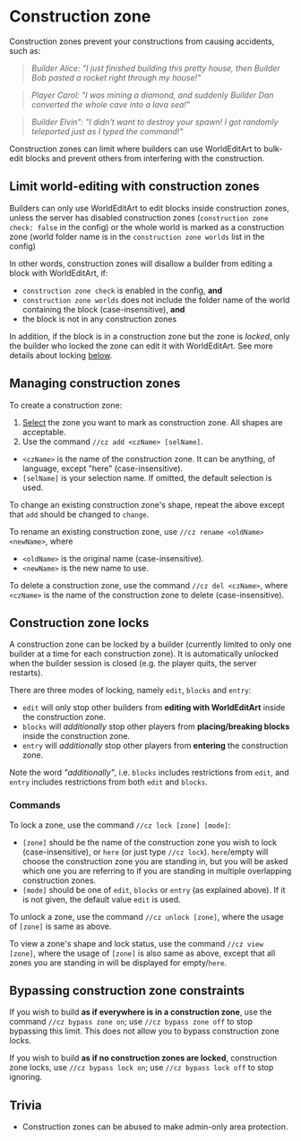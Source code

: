 Construction zone
=================

Construction zones prevent your constructions from causing accidents, such as:

> _Builder Alice: "I just finished building this pretty house, then Builder Bob pasted a rocket right through my house!"_

> _Player Carol: "I was mining a diamond, and suddenly Builder Dan converted the whole cave into a lava sea!"_

> _Builder Elvin": "I didn't want to destroy your spawn! I got randomly teleported just as I typed the command!"_

Construction zones can limit where builders can use WorldEditArt to bulk-edit blocks and prevent others from interfering
with the construction.

## Limit world-editing with construction zones
Builders can only use WorldEditArt to edit blocks inside construction zones, unless the server has disabled construction
zones (`construction zone check: false` in the config) or the whole world is marked as a construction zone (world folder
name is in the `construction zone worlds` list in the config)

In other words, construction zones will disallow a builder from editing a block with WorldEditArt, if:
- `construction zone check` is enabled in the config, **and**
- `construction zone worlds` does not include the folder name of the world containing the block (case-insensitive),
  **and**
- the block is not in any construction zones

In addition, if the block is in a construction zone but the zone is _locked_, only the builder who locked the zone can
edit it with WorldEditArt. See more details about locking [below](#construction-zone-locks).

## Managing construction zones
To create a construction zone:

1. [Select](Selection.md) the zone you want to mark as construction zone. All shapes are acceptable.
2. Use the command `//cz add <czName> [selName]`.
  - `<czName>` is the name of the construction zone. It can be anything, of language, except "here" (case-insensitive).
  - `[selName]` is your selection name. If omitted, the default selection is used.

To change an existing construction zone's shape, repeat the above except that `add` should be changed to `change`.

To rename an existing construction zone, use `//cz rename <oldName> <newName>`, where
  - `<oldName>` is the original name (case-insensitive).
  - `<newName>` is the new name to use.

To delete a construction zone, use the command `//cz del <czName>`, where `<czName>` is the name of the construction zone to delete (case-insensitive).

## Construction zone locks
A construction zone can be locked by a builder (currently limited to only one builder at a time for each construction
zone). It is automatically unlocked when the builder session is closed (e.g. the player quits, the server restarts).

There are three modes of locking, namely `edit`, `blocks` and `entry`:

- `edit` will only stop other builders from **editing with WorldEditArt** inside the construction zone.
- `blocks` will _additionally_ stop other players from **placing/breaking blocks** inside the construction zone.
- `entry` will _additionally_ stop other players from **entering** the construction zone.

Note the word _"additionally"_, i.e. `blocks` includes restrictions from `edit`, and `entry` includes restrictions from
both `edit` and `blocks`.

### Commands
To lock a zone, use the command `//cz lock [zone] [mode]`:

- `[zone]` should be the name of the construction zone you wish to lock (case-insensitive), or `here` (or just type
  `//cz lock`). `here`/empty will choose the construction zone you are standing in, but you will be asked which one you
  are referring to if you are standing in multiple overlapping construction zones.
- `[mode]` should be one of `edit`, `blocks` or `entry` (as explained above). If it is not given, the default value
  `edit` is used.

To unlock a zone, use the command `//cz unlock [zone]`, where the usage of `[zone]` is same as above.

To view a zone's shape and lock status, use the command `//cz view [zone]`, where the usage of `[zone]` is also same as
above, except that all zones you are standing in will be displayed for empty/`here`.

## Bypassing construction zone constraints
If you wish to build **as if everywhere is in a construction zone**, use the command `//cz bypass zone on`; use
`//cz bypass zone off` to stop bypassing this limit. This does not allow you to bypass construction zone locks.

If you wish to build **as if no construction zones are locked**, construction zone locks, use `//cz bypass lock on`;
use `//cz bypass lock off` to stop ignoring.

## Trivia
- Construction zones can be abused to make admin-only area protection.
